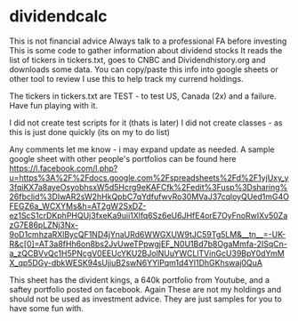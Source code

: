 # dividendcalc
This is not financial advice 
Always talk to a professional FA before investing
This is some code to gather information about dividend stocks
It reads the list of tickers in tickers.txt, goes to CNBC and Dividendhistory.org and downloads some data. 
You can copy/paste this info into google sheets or other tool to review
I use this to help track my currend holdings.

The tickers in tickers.txt are TEST - to test US, Canada (2x) and a failure.
Have fun playing with it.

I did not create test scripts for it (thats is later)
I did not create classes - as this is just done quickly (its on my to do list)

Any comments let me know - i may expand update as needed.
A sample google sheet with other people's portfolios can be found here 
https://l.facebook.com/l.php?u=https%3A%2F%2Fdocs.google.com%2Fspreadsheets%2Fd%2F1yjUxy_y3fqiKX7a8ayeOsyobhsxW5d5Hcrg9eKAFCfk%2Fedit%3Fusp%3Dsharing%26fbclid%3DIwAR2sW2hHkQpbC7qYdfufwvRo30MVaJ37cqloyQUed1mG4OFEGZ6a_WCXYMs&h=AT2gW2SxDZ-ez1ScS1crDKphPHQUj3fxeKa9uii1Xlfq6Sz6eU6JHfE4orE7OyFnoRwIXv50ZazG7E86pLZNj3Nx-9oD1cmhzaRXlBycQF1ND4jYnaURd6WWGXUW9tJC59Tg5LM&__tn__=-UK-R&c[0]=AT3a8fHh6on8bs2JvUweTPpwgjEF_N0U1Bd7b8OgaMmfa-2ISqCn-a_zQCBVvQc1H5PNcgV0EEUcYKU2BJolNUuYWCLlTVinGcU39BpY0dYmMX_qp5DGy-dbkWESK94sUjiuB2swN6YYlPqm1d4Yl1DhGKhswaj0QuA

This sheet has the divident kings, a 640k portfolio from Youtube, and a saftey portfolio posted on facebook.  Again These are not my holdings and should not be used as investment advice.  They are just samples for you to have some fun with.